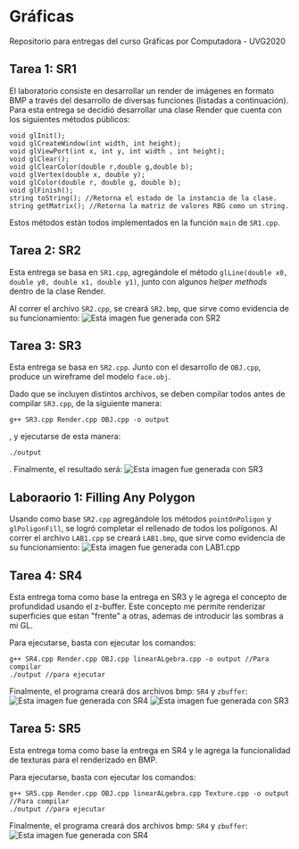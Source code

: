 # Gráficas
Repositorio para entregas del curso Gráficas por Computadora - UVG2020

## Tarea 1: SR1

El laboratorio consiste en desarrollar un render de imágenes en formato BMP a través del desarrollo de diversas funciones (listadas a continuación). Para esta entrega se decidió desarrollar una clase Render que cuenta con los siguientes métodos públicos:
```
void glInit();
void glCreateWindow(int width, int height);
void glViewPort(int x, int y, int width , int height);
void glClear();
void glClearColor(double r,double g,double b);
void glVertex(double x, double y);
void glColor(double r, double g, double b);
void glFinish();
string toString(); //Retorna el estado de la instancia de la clase.
string getMatrix(); //Retorna la matriz de valores RBG como un string.
```

Estos métodos están todos implementados en la función ```main``` de ```SR1.cpp```.

## Tarea 2: SR2

Esta entrega se basa en ```SR1.cpp```, agregándole el método ```glLine(double x0, double y0, double x1, double y1)```, junto con algunos _helper methods_ dentro de la clase Render. 

Al correr el archivo ```SR2.cpp```, se creará ```SR2.bmp```, que sirve como evidencia de su funcionamiento:
![Esta imagen fue generada con SR2](./SR2.bmp "SR2")

## Tarea 3: SR3

Esta entrega se basa en ```SR2.cpp```. Junto con el desarrollo de ```OBJ.cpp```, produce un wireframe del modelo ```face.obj```.

Dado que se incluyen distintos archivos, se deben compilar todos antes de compilar ```SR3.cpp```, de la siguiente manera:
```
g++ SR3.cpp Render.cpp OBJ.cpp -o output
```
, y ejecutarse de esta manera:
```
./output
```
. Finalmente, el resultado será:
![Esta imagen fue generada con SR3](./Render.bmp "Render")
## Laboraorio 1: Filling Any Polygon

Usando como base ```SR2.cpp``` agregándole los métodos ```pointOnPoligon``` y ```glPoligonFill```, se logró completar el rellenado de todos los polígonos. Al correr el archivo ```LAB1.cpp``` se creará ```LAB1.bmp```, que sirve como evidencia de su funcionamiento:
![Esta imagen fue generada con LAB1.cpp](./LAB1.bmp "LAB1")

## Tarea 4: SR4

Esta entrega toma como base la entrega en SR3 y le agrega el concepto de profundidad usando el z-buffer. Este concepto me permite renderizar superficies que estan "frente" a otras, ademas de introducir las sombras a mi GL.

Para ejecutarse, basta con ejecutar los comandos:
```
g++ SR4.cpp Render.cpp OBJ.cpp linearALgebra.cpp -o output //Para compilar
./output //para ejecutar
```

Finalmente, el programa creará dos archivos bmp: ```SR4``` y ```zbuffer```:
![Esta imagen fue generada con SR4](./SR4.bmp "SR4")
![Esta imagen fue generada con SR3](./zbuffer.bmp "Z - BUFFER")

## Tarea 5: SR5

Esta entrega toma como base la entrega en SR4 y le agrega la funcionalidad de texturas para el renderizado en BMP.

Para ejecutarse, basta con ejecutar los comandos:
```
g++ SR5.cpp Render.cpp OBJ.cpp linearALgebra.cpp Texture.cpp -o output //Para compilar
./output //para ejecutar
```

Finalmente, el programa creará dos archivos bmp: ```SR4``` y ```zbuffer```:
![Esta imagen fue generada con SR4](./SR5.bmp "SR5")